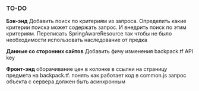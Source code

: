 ### TO-DO
**Бэк-энд**
Добавить поиск по критериям из запроса. Определить какие критерии поиска может содержать запрос. И внедрить поиск по этим критериям.
Переписать SpringAwareResource так чтобы не было необходимости использовать наследование от предка

**Данные со сторонних сайтов**
Добавить фичу изменения backpack.tf API key

**Фронт-энд**
оборачивание цен в колонке в ссылки на страницу предмета на backpack.tf.
понять как работает код в common.js
запрос объекта с сервера должен быть асинхронным